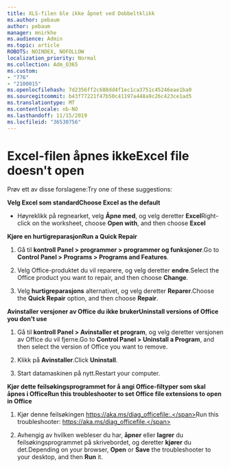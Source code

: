 ```yaml
---
title: XLS-filen ble ikke åpnet ved Dobbeltklikk
ms.author: pebaum
author: pebaum
manager: mnirkhe
ms.audience: Admin
ms.topic: article
ROBOTS: NOINDEX, NOFOLLOW
localization_priority: Normal
ms.collection: Adm_O365
ms.custom:
- "776"
- "2100015"
ms.openlocfilehash: 7d2356ff2c688dd4f1ec1ca3751c45246eae1ba0
ms.sourcegitcommit: b43f77221f47b50c41197a448a9c26c423ce1ad5
ms.translationtype: MT
ms.contentlocale: nb-NO
ms.lasthandoff: 11/15/2019
ms.locfileid: "36530756"
---
```

# <a name="excel-file-doesnt-open"></a><span data-ttu-id="226ff-102">Excel-filen åpnes ikke</span><span class="sxs-lookup"><span data-stu-id="226ff-102">Excel file doesn't open</span></span>

<span data-ttu-id="226ff-103">Prøv ett av disse forslagene:</span><span class="sxs-lookup"><span data-stu-id="226ff-103">Try one of these suggestions:</span></span>

<span data-ttu-id="226ff-104">**Velg Excel som standard**</span><span class="sxs-lookup"><span data-stu-id="226ff-104">**Choose Excel as the default**</span></span>

* <span data-ttu-id="226ff-105">Høyreklikk på regnearket, velg **Åpne med**, og velg deretter **Excel**</span><span class="sxs-lookup"><span data-stu-id="226ff-105">Right-click on the worksheet, choose **Open with**, and then choose **Excel**</span></span>

<span data-ttu-id="226ff-106">**Kjøre en hurtigreparasjon**</span><span class="sxs-lookup"><span data-stu-id="226ff-106">**Run a Quick Repair**</span></span>

1. <span data-ttu-id="226ff-107">Gå til **kontroll Panel > programmer > programmer og funksjoner**.</span><span class="sxs-lookup"><span data-stu-id="226ff-107">Go to **Control Panel > Programs > Programs and Features**.</span></span>

2. <span data-ttu-id="226ff-108">Velg Office-produktet du vil reparere, og velg deretter **endre**.</span><span class="sxs-lookup"><span data-stu-id="226ff-108">Select the Office product you want to repair, and then choose **Change**.</span></span>

3. <span data-ttu-id="226ff-109">Velg **hurtigreparasjons** alternativet, og velg deretter **Reparer**.</span><span class="sxs-lookup"><span data-stu-id="226ff-109">Choose the **Quick Repair** option, and then choose **Repair**.</span></span>

<span data-ttu-id="226ff-110">**Avinstaller versjoner av Office du ikke bruker**</span><span class="sxs-lookup"><span data-stu-id="226ff-110">**Uninstall versions of Office you don't use**</span></span>

1. <span data-ttu-id="226ff-111">Gå til **kontroll Panel > Avinstaller et program**, og velg deretter versjonen av Office du vil fjerne.</span><span class="sxs-lookup"><span data-stu-id="226ff-111">Go to **Control Panel > Uninstall a Program**, and then select the version of Office you want to remove.</span></span>

2. <span data-ttu-id="226ff-112">Klikk på **Avinstaller**.</span><span class="sxs-lookup"><span data-stu-id="226ff-112">Click **Uninstall**.</span></span>

3. <span data-ttu-id="226ff-113">Start datamaskinen på nytt.</span><span class="sxs-lookup"><span data-stu-id="226ff-113">Restart your computer.</span></span>

<span data-ttu-id="226ff-114">**Kjør dette feilsøkingsprogrammet for å angi Office-filtyper som skal åpnes i Office**</span><span class="sxs-lookup"><span data-stu-id="226ff-114">**Run this troubleshooter to set Office file extensions to open in Office**</span></span>

1. <span data-ttu-id="226ff-115">Kjør denne feilsøkingen https://aka.ms/diag_officefile:.</span><span class="sxs-lookup"><span data-stu-id="226ff-115">Run this troubleshooter: https://aka.ms/diag_officefile.</span></span>

2. <span data-ttu-id="226ff-116">Avhengig av hvilken webleser du har, **åpner** eller **lagrer** du feilsøkingsprogrammet på skrivebordet, og deretter **kjører** du det.</span><span class="sxs-lookup"><span data-stu-id="226ff-116">Depending on your browser, **Open** or **Save** the troubleshooter to your desktop, and then **Run** it.</span></span>
